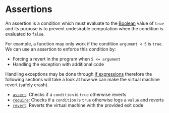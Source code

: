 # Assertions

An assertion is a condition which must evaluate to the [Boolean](../../language/built-ins/boolean.md) value of `true` and its purpose is to prevent undesirable computation when the condition is evaluated to `false`.

For example, a function may only work if the condition `argument < 5` is `true`. We can use an assertion to enforce this condition by:

- Forcing a revert in the program when `5 <= argument`
- Handling the exception with additional code

Handling exceptions may be done through [if expressions](../../language/control-flow/if-expressions.md) therefore the following sections will take a look at how we can make the virtual machine revert (safely crash).

- [`assert`](assert.md): Checks if a `condition` is `true` otherwise reverts
- [`require`](require.md): Checks if a `condition` is `true` otherwise logs a `value` and reverts
- [`revert`](revert.md): Reverts the virtual machine with the provided exit code
